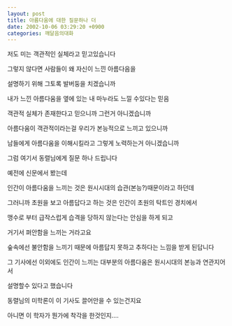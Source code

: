 ```yaml
---
layout: post
title: 아름다움에 대한 질문하나 더
date: 2002-10-06 03:29:20 +0900
categories: 깨달음의대화
---
```

저도 미는 객관적인 실체라고 믿고있습니다
  
그렇지 않다면 사람들이 왜 자신이 느낀 아름다음을
  
설명하기 위해 그토록 발버둥을 치겠습니까
  
내가 느낀 아름다움을 옆에 있는 내 마누라도 느낄 수있다는 믿음
  
객관적 실체가 존재한다고 믿으니까 그런거 아니겠습니까
  
아름다움이 객관적이라는걸 우리가 본능적으로 느끼고 있으니까
  
남들에게 아름다움을 이해시킬라고 그렇게 노력하는거 아니겠습니까
  

  
그럼 여기서 동렬님에게 질문 하나 드립니다
  
예전에 신문에서 봤는데
  
인간이 아름다움을 느끼는 것은 원시시대의 습관(본능?)때문이라고 하던데
  
그러니까 초원을 보고 아름답다고 하는 것은 인간이 초원의 탁트인 경치에서
  
맹수로 부터 급작스럽게 습격을 당하지 않는다는 안심을 하게 되고
  
거기서 펴안함을 느끼는 거라고요
  
숲속에선 불안함을 느끼기 때문에 아름답지 못하고 추하다는 느낌을 받게 된답니다
  
그 기사에선 이외에도 인간이 느끼는 대부분의 아름다움은 원시시대의 본능과 연관지어서
  
설명할수 있다고 했습니다
  
동렬님의 미학론이 이 기사도 끌어안을 수 있는건지요
  
아니면 이 학자가 뭔가에 착각을 한것인지....